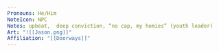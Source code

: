 ```yaml
---
Pronouns: He/Him
NoteIcon: NPC
Notes: upbeat,  deep conviction, “no cap, my homies” (youth leader)
Art: "![[Jason.png]]"
Affiliation: "[[Doorways]]"
---
```

